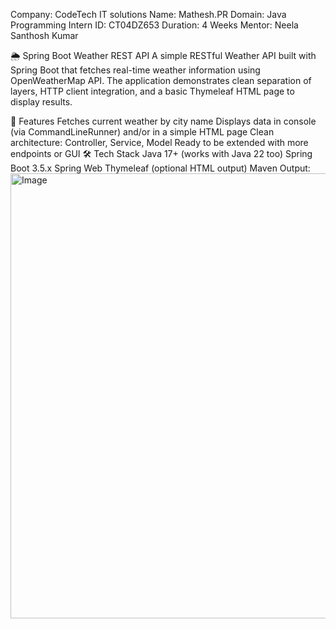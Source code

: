 Company: CodeTech IT solutions Name: Mathesh.PR Domain: Java Programming Intern ID: CT04DZ653 Duration: 4 Weeks Mentor: Neela Santhosh Kumar

🌦️ Spring Boot Weather REST API
A simple RESTful Weather API built with Spring Boot that fetches real-time weather information using OpenWeatherMap API. The application demonstrates clean separation of layers, HTTP client integration, and a basic Thymeleaf HTML page to display results.

🚀 Features
Fetches current weather by city name
Displays data in console (via CommandLineRunner) and/or in a simple HTML page
Clean architecture: Controller, Service, Model
Ready to be extended with more endpoints or GUI
🛠️ Tech Stack
Java 17+ (works with Java 22 too)
Spring Boot 3.5.x
Spring Web
Thymeleaf (optional HTML output)
Maven
Output:
<img width="1459" height="712" alt="Image" src="https://github.com/user-attachments/assets/ee736b88-ba7a-4e15-a86a-b3498bb1c145" />
